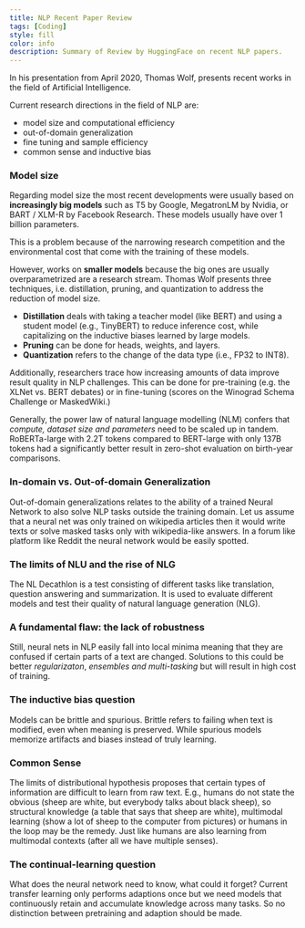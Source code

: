 ```yaml
---
title: NLP Recent Paper Review
tags: [Coding]
style: fill
color: info
description: Summary of Review by HuggingFace on recent NLP papers.
---
```


In his presentation from April 2020, Thomas Wolf, presents recent works in the field of Artificial Intelligence.

Current research directions in the field of NLP are:

- model size and computational efficiency
- out-of-domain generalization
- fine tuning and sample efficiency
- common sense and inductive bias

### Model size

Regarding model size the most recent developments were usually based on __increasingly big models__ such as T5 by Google, MegatronLM by Nvidia, or BART / XLM-R by Facebook Research. These models usually have over 1 billion parameters.

This is a problem because of the narrowing research competition and the environmental cost that come with the training of these models.

However, works on __smaller models__ because the big ones are usually overparametrized are a research stream. Thomas Wolf presents three techniques, i.e. distillation, pruning, and quantization to address the reduction of model size.
- __Distillation__ deals with taking a teacher model (like BERT) and using a student model (e.g., TinyBERT) to reduce inference cost, while capitalizing on the inductive biases learned by large models.
- __Pruning__ can be done for heads, weights, and layers.
- __Quantization__ refers to the change of the data type (i.e., FP32 to INT8).

Additionally, researchers trace how increasing amounts of data improve result quality in NLP challenges. This can be done for pre-training (e.g. the XLNet vs. BERT debates) or in fine-tuning (scores on the Winograd Schema Challenge or MaskedWiki.)

Generally, the power law of natural language modelling (NLM) confers that *compute, dataset size and parameters* need to be scaled up in tandem. RoBERTa-large with 2.2T tokens compared to BERT-large with only 137B tokens had a significantly better result in zero-shot evaluation on birth-year comparisons.

### In-domain vs. Out-of-domain Generalization

Out-of-domain generalizations relates to the ability of a trained Neural Network to also solve NLP tasks outside the training domain. Let us assume that a neural net was only trained on wikipedia articles then it would write texts or solve masked tasks only with wikipedia-like answers. In a forum like platform like Reddit the neural network would be easily spotted.

### The limits of NLU and the rise of NLG

The NL Decathlon is a test consisting of different tasks like translation, question answering and summarization. It is used to evaluate different models and test their quality of natural language generation (NLG).

### A fundamental flaw: the lack of robustness

Still, neural nets in NLP easily fall into local minima meaning that they are confused if certain parts of a text are changed. Solutions to this could be better *regularizaton*, *ensembles and multi-tasking* but will result in high cost of training.

### The inductive bias question

Models can be brittle and spurious. Brittle refers to failing when text is modified, even when meaning is preserved. While spurious models memorize artifacts and biases instead of truly learning.

### Common Sense

The limits of distributional hypothesis proposes that certain types of information are difficult to learn from raw text. E.g., humans do not state the obvious (sheep are white, but everybody talks about black sheep), so structural knowledge (a table that says that sheep are white), multimodal learning (show a lot of sheep to the computer from pictures) or humans in the loop may be the remedy. Just like humans are also learning from multimodal contexts (after all we have multiple senses).

### The continual-learning question

What does the neural network need to know, what could it forget? Current transfer learning only performs adaptions once but we need models that continuously retain and accumulate knowledge across many tasks. So no distinction between pretraining and adaption should be made.
